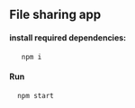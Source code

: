 ## File sharing app

#### install required dependencies:

```
   npm i
```

#### Run

```
  npm start
```



